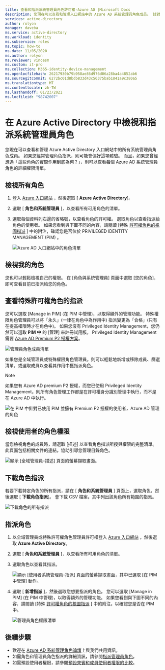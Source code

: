 ```yaml
---
title: 查看和指派系統管理員角色許可權-Azure AD |Microsoft Docs
description: 您現在可以查看和管理入口網站中的 Azure AD 系統管理員角色成員。 針對經常管理角色指派的人員。
services: active-directory
author: rolyon
manager: daveba
ms.service: active-directory
ms.workload: identity
ms.subservice: roles
ms.topic: how-to
ms.date: 11/05/2020
ms.author: rolyon
ms.reviewer: vincesm
ms.custom: it-pro
ms.collection: M365-identity-device-management
ms.openlocfilehash: 26217930b79b958ae86d976d06a28ba4a4852ab6
ms.sourcegitcommit: 6272bc01d8bdb833d43c56375bab1841a9c380a5
ms.translationtype: MT
ms.contentlocale: zh-TW
ms.lasthandoff: 01/23/2021
ms.locfileid: "98742007"
---
```

# <a name="view-and-assign-administrator-roles-in-azure-active-directory"></a>在 Azure Active Directory 中檢視和指派系統管理員角色

您現在可以查看和管理 Azure Active Directory 入口網站中的所有系統管理員角色成員。 如果您經常管理角色指派，則可能會偏好這項體驗。 而且，如果您曾經想過「這些角色的實際作用到底為何？」，則可以查看每個 Azure AD 系統管理員角色的詳細權限清單。

## <a name="view-all-roles"></a>檢視所有角色

1. 登入 [Azure 入口網站](https://portal.azure.com) ，然後選取 [ **Azure Active Directory**]。

1. 選取 [ **角色和系統管理員** ]，以查看所有可用角色的清單。

1. 選取每個資料列右邊的省略號，以查看角色的許可權。 選取角色以查看指派給角色的使用者。 如果您看到與下圖不同的內容，請閱讀 [特殊 [許可權角色的視圖指派](#view-assignments-for-privileged-roles) ] 中的附注，確認您是否位於 PRIVILEGED IDENTITY MANAGEMENT (PIM) 。

    ![Azure AD 入口網站中的角色清單](./media/manage-roles-portal/view-roles-in-azure-active-directory.png)

## <a name="view-my-roles"></a>檢視我的角色

您也可以輕鬆檢視自己的權限。 在 [角色與系統管理員] 頁面中選取 [您的角色]，即可查看目前已指派給您的角色。

## <a name="view-assignments-for-privileged-roles"></a>查看特殊許可權角色的指派

您可以選取 [Manage in PIM] \(在 PIM 中管理\)，以取得額外的管理功能。 特殊權限角色管理員可以將「永久」(一律在角色中為作用中) 指派變更為「合格」(只有在提高權限時才在角色中)。 如果您沒有 Privileged Identity Management，您仍然可以選取 **PIM 中** 的 [管理] 來註冊試用版。 Privileged Identity Management 需要 [Azure AD Premium P2 授權方案](../privileged-identity-management/subscription-requirements.md)。

![管理員角色成員清單](./media/manage-roles-portal/member-list.png)

如果您是全域管理員或特殊權限角色管理員，則可以輕鬆地新增或移除成員、篩選清單，或選取成員以查看其作用中獲指派角色。

> [!Note]
> 如果您有 Azure AD premium P2 授權，而您已使用 Privileged Identity Management，則所有角色管理工作都是在許可權身分識別管理中執行，而不是在 Azure AD 中執行。
>
> ![在 PIM 中針對已使用 PIM 並擁有 Premium P2 授權的使用者，Azure AD 管理的角色](./media/manage-roles-portal/pim-manages-roles-for-p2.png)

## <a name="view-a-users-role-permissions"></a>檢視使用者的角色權限

當您檢視角色的成員時，請選取 [描述] 以查看角色指派所授與權限的完整清單。 此頁面包括相關文件的連結，協助引導您管理目錄角色。

![顯示 [全域管理員-描述] 頁面的螢幕擷取畫面。](./media/manage-roles-portal/role-description.png)

## <a name="download-role-assignments"></a>下載角色指派

若要下載特定角色的所有指派，請在 [ **角色和系統管理員** ] 頁面上，選取角色，然後選取 [ **下載角色指派**]。 會下載 CSV 檔案，其中列出該角色所有範圍的指派。

![下載角色的所有指派](./media/manage-roles-portal/download-role-assignments.png)

## <a name="assign-a-role"></a>指派角色

1. 以全域管理員或特殊許可權角色管理員許可權登入 [Azure 入口網站](https://portal.azure.com) ，然後選取 **Azure Active Directory**。

1. 選取 [ **角色和系統管理員** ]，以查看所有可用角色的清單。

1. 選取角色以查看其指派。

    ![顯示 [使用者系統管理員-指派] 頁面的螢幕擷取畫面，其中已選取 [在 PIM 中管理] 動作。](./media/manage-roles-portal/member-list.png)

1. 選取 [ **新增指派** ]，然後選取您想要指派的角色。 您可以選取 [Manage in PIM] \(在 PIM 中管理\)，以取得額外的管理功能。 如果您看到與下圖不同的內容，請閱讀 [特殊 [許可權角色的視圖指派](#view-assignments-for-privileged-roles) ] 中的附注，以確認您是否在 PIM 中。

    ![管理員角色權限清單](./media/manage-roles-portal/directory-role-select-role.png)

## <a name="next-steps"></a>後續步驟

* 歡迎在 [Azure AD 系統管理角色論壇](https://feedback.azure.com/forums/169401-azure-active-directory?category_id=166032)上與我們共用資訊。
* 如需角色和管理員角色指派的詳細資訊，請參閱[指派管理員角色](permissions-reference.md)。
* 如需預設使用者權限，請參閱[預設來賓和成員使用者權限的比較](../fundamentals/users-default-permissions.md)。
